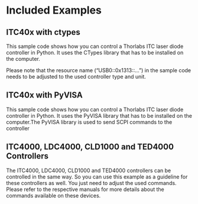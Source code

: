 # Included Examples

## ITC40x with ctypes

This sample code shows how you can control a Thorlabs ITC laser diode controller in Python. It uses the CTypes library that has to be installed on the computer.

Please note that the resource name (“USB0::0x1313::…”) in the sample code needs to be adjusted to the used controller type and unit.

## ITC40x with PyVISA

This sample code shows how you can control a Thorlabs ITC laser diode controller in Python. It uses the PyVISA library that has to be installed on the computer.The PyVISA library is used to send SCPI commands to the controller

## ITC4000, LDC4000, CLD1000 and TED4000 Controllers

The ITC4000, LDC4000, CLD1000 and TED4000 controllers can be controlled in the same way. So you can use this example as a guideline for these controllers as well. You just need to adjust the used commands. Please refer to the respective manuals for more details about the commands available on these devices.


